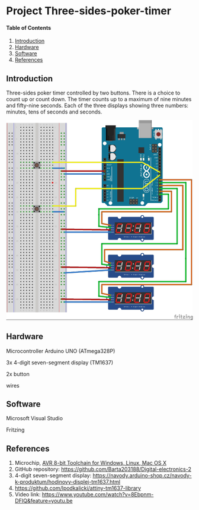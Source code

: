 
# Project Three-sides-poker-timer

#### Table of Contents

1. [Introduction](#introduction)
2. [Hardware](#hardware)
3. [Software](#software)
4. [References](#references)  

## Introduction

Three-sides poker timer controlled by two buttons. There is a choice to count up or count down. The timer counts up to a maximum of nine minutes and fifty-nine seconds. Each of the three displays showing three numbers: minutes, tens of seconds and seconds.


![GitHub](https://github.com/Barta203188/Digital-electronics-2/blob/master/nas-projekt_bb.jpg)

## Hardware

Microcontroller Arduino UNO (ATmega328P)

3x 4-digit seven-segment display (TM1637)

2x button

wires

## Software

Microsoft Visual Studio 

Fritzing


## References

1. Microchip, [AVR 8-bit Toolchain for Windows, Linux, Mac OS X](https://www.microchip.com/mplab/avr-support/avr-and-arm-toolchains-c-compilers)
2. GitHub repository: https://github.com/Barta203188/Digital-electronics-2
3. 4-digit seven-segment display: https://navody.arduino-shop.cz/navody-k-produktum/hodinovy-displej-tm1637.html
4. https://github.com/lpodkalicki/attiny-tm1637-library
5. Video link: https://www.youtube.com/watch?v=8Ebpnm-DFIQ&feature=youtu.be
